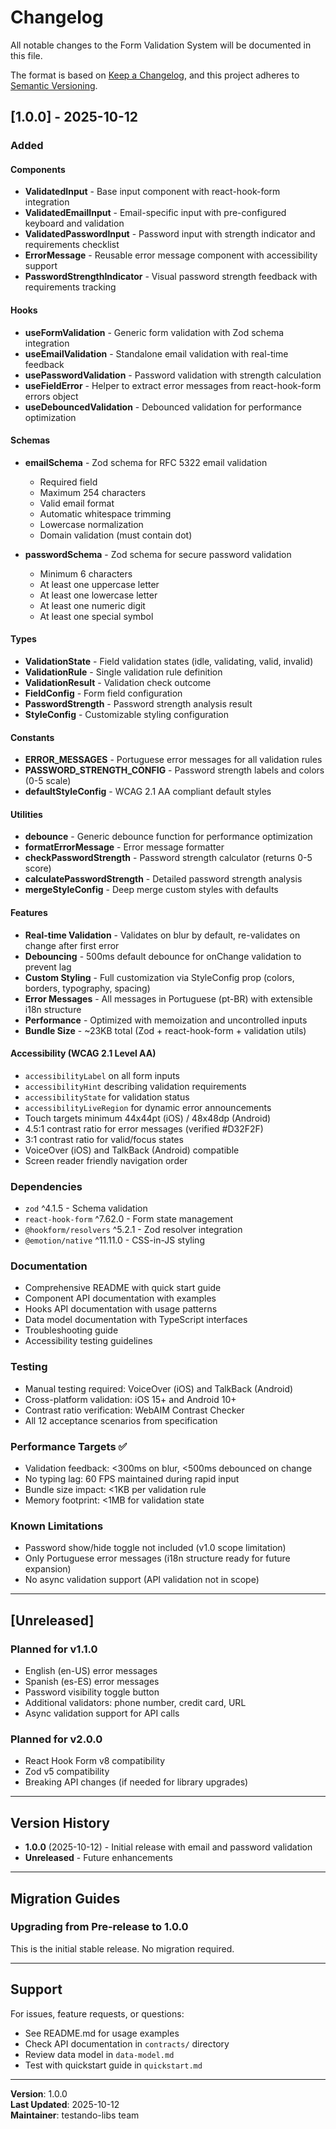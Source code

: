 # Changelog

All notable changes to the Form Validation System will be documented in this file.

The format is based on [Keep a Changelog](https://keepachangelog.com/en/1.0.0/),
and this project adheres to [Semantic Versioning](https://semver.org/spec/v2.0.0.html).

## [1.0.0] - 2025-10-12

### Added

#### Components
- **ValidatedInput** - Base input component with react-hook-form integration
- **ValidatedEmailInput** - Email-specific input with pre-configured keyboard and validation
- **ValidatedPasswordInput** - Password input with strength indicator and requirements checklist
- **ErrorMessage** - Reusable error message component with accessibility support
- **PasswordStrengthIndicator** - Visual password strength feedback with requirements tracking

#### Hooks
- **useFormValidation** - Generic form validation with Zod schema integration
- **useEmailValidation** - Standalone email validation with real-time feedback
- **usePasswordValidation** - Password validation with strength calculation
- **useFieldError** - Helper to extract error messages from react-hook-form errors object
- **useDebouncedValidation** - Debounced validation for performance optimization

#### Schemas
- **emailSchema** - Zod schema for RFC 5322 email validation
  - Required field
  - Maximum 254 characters
  - Valid email format
  - Automatic whitespace trimming
  - Lowercase normalization
  - Domain validation (must contain dot)

- **passwordSchema** - Zod schema for secure password validation
  - Minimum 6 characters
  - At least one uppercase letter
  - At least one lowercase letter
  - At least one numeric digit
  - At least one special symbol

#### Types
- **ValidationState** - Field validation states (idle, validating, valid, invalid)
- **ValidationRule** - Single validation rule definition
- **ValidationResult** - Validation check outcome
- **FieldConfig** - Form field configuration
- **PasswordStrength** - Password strength analysis result
- **StyleConfig** - Customizable styling configuration

#### Constants
- **ERROR_MESSAGES** - Portuguese error messages for all validation rules
- **PASSWORD_STRENGTH_CONFIG** - Password strength labels and colors (0-5 scale)
- **defaultStyleConfig** - WCAG 2.1 AA compliant default styles

#### Utilities
- **debounce** - Generic debounce function for performance optimization
- **formatErrorMessage** - Error message formatter
- **checkPasswordStrength** - Password strength calculator (returns 0-5 score)
- **calculatePasswordStrength** - Detailed password strength analysis
- **mergeStyleConfig** - Deep merge custom styles with defaults

#### Features
- **Real-time Validation** - Validates on blur by default, re-validates on change after first error
- **Debouncing** - 500ms default debounce for onChange validation to prevent lag
- **Custom Styling** - Full customization via StyleConfig prop (colors, borders, typography, spacing)
- **Error Messages** - All messages in Portuguese (pt-BR) with extensible i18n structure
- **Performance** - Optimized with memoization and uncontrolled inputs
- **Bundle Size** - ~23KB total (Zod + react-hook-form + validation utils)

#### Accessibility (WCAG 2.1 Level AA)
- `accessibilityLabel` on all form inputs
- `accessibilityHint` describing validation requirements
- `accessibilityState` for validation status
- `accessibilityLiveRegion` for dynamic error announcements
- Touch targets minimum 44x44pt (iOS) / 48x48dp (Android)
- 4.5:1 contrast ratio for error messages (verified #D32F2F)
- 3:1 contrast ratio for valid/focus states
- VoiceOver (iOS) and TalkBack (Android) compatible
- Screen reader friendly navigation order

### Dependencies
- `zod` ^4.1.5 - Schema validation
- `react-hook-form` ^7.62.0 - Form state management
- `@hookform/resolvers` ^5.2.1 - Zod resolver integration
- `@emotion/native` ^11.11.0 - CSS-in-JS styling

### Documentation
- Comprehensive README with quick start guide
- Component API documentation with examples
- Hooks API documentation with usage patterns
- Data model documentation with TypeScript interfaces
- Troubleshooting guide
- Accessibility testing guidelines

### Testing
- Manual testing required: VoiceOver (iOS) and TalkBack (Android)
- Cross-platform validation: iOS 15+ and Android 10+
- Contrast ratio verification: WebAIM Contrast Checker
- All 12 acceptance scenarios from specification

### Performance Targets ✅
- Validation feedback: <300ms on blur, <500ms debounced on change
- No typing lag: 60 FPS maintained during rapid input
- Bundle size impact: <1KB per validation rule
- Memory footprint: <1MB for validation state

### Known Limitations
- Password show/hide toggle not included (v1.0 scope limitation)
- Only Portuguese error messages (i18n structure ready for future expansion)
- No async validation support (API validation not in scope)

---

## [Unreleased]

### Planned for v1.1.0
- English (en-US) error messages
- Spanish (es-ES) error messages
- Password visibility toggle button
- Additional validators: phone number, credit card, URL
- Async validation support for API calls

### Planned for v2.0.0
- React Hook Form v8 compatibility
- Zod v5 compatibility
- Breaking API changes (if needed for library upgrades)

---

## Version History

- **1.0.0** (2025-10-12) - Initial release with email and password validation
- **Unreleased** - Future enhancements

---

## Migration Guides

### Upgrading from Pre-release to 1.0.0

This is the initial stable release. No migration required.

---

## Support

For issues, feature requests, or questions:
- See README.md for usage examples
- Check API documentation in `contracts/` directory
- Review data model in `data-model.md`
- Test with quickstart guide in `quickstart.md`

---

**Version**: 1.0.0  
**Last Updated**: 2025-10-12  
**Maintainer**: testando-libs team

